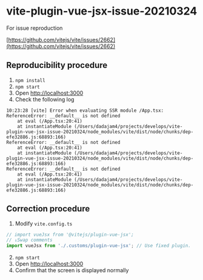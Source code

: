 # vite-plugin-vue-jsx-issue-20210324
For issue reproduction

[https://github.com/vitejs/vite/issues/2662](https://github.com/vitejs/vite/issues/2662)

## Reproducibility procedure
1. `npm install`
2. `npm start`
3. Open [http://localhost:3000](http://localhost:3000)
4. Check the following log

```node
10:23:28 [vite] Error when evaluating SSR module /App.tsx:
ReferenceError: __default__ is not defined
    at eval (/App.tsx:20:41)
    at instantiateModule (/Users/dadajam4/projects/develops/vite-plugin-vue-jsx-issue-20210324/node_modules/vite/dist/node/chunks/dep-efe32886.js:68893:166)
ReferenceError: __default__ is not defined
    at eval (/App.tsx:20:41)
    at instantiateModule (/Users/dadajam4/projects/develops/vite-plugin-vue-jsx-issue-20210324/node_modules/vite/dist/node/chunks/dep-efe32886.js:68893:166)
ReferenceError: __default__ is not defined
    at eval (/App.tsx:20:41)
    at instantiateModule (/Users/dadajam4/projects/develops/vite-plugin-vue-jsx-issue-20210324/node_modules/vite/dist/node/chunks/dep-efe32886.js:68893:166)
```

## Correction procedure
1. Modify `vite.config.ts`

```ts
// import vueJsx from '@vitejs/plugin-vue-jsx';
// ↓Swap comments
import vueJsx from './.customs/plugin-vue-jsx'; // Use fixed plugin.

```

2. `npm start`
3. Open [http://localhost:3000](http://localhost:3000)
4. Confirm that the screen is displayed normally
